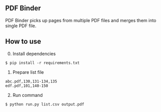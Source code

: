 ## PDF Binder
PDF Binder picks up pages from multiple PDF files and merges them into single PDF file.

## How to use
0. Install dependencies
```shell
$ pip install -r requirements.txt
```

1. Prepare list file
```csv
abc.pdf,130,131-134,135
edf.pdf,101,140-150
```

2. Run command
```shell
$ python run.py list.csv output.pdf
```